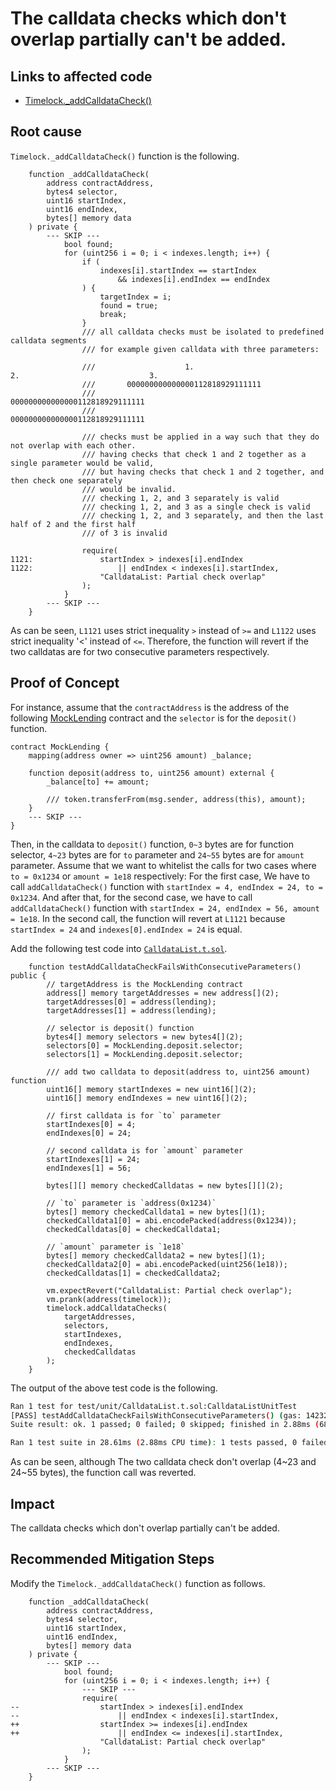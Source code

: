 # The calldata checks which don't overlap partially can't be added.

## Links to affected code
- [Timelock._addCalldataCheck()](https://github.com/code-423n4/2024-10-kleidi/blob/main/src/Timelock.sol#L1120-L1121)

## Root cause
`Timelock._addCalldataCheck()` function is the following.
```solidity
    function _addCalldataCheck(
        address contractAddress,
        bytes4 selector,
        uint16 startIndex,
        uint16 endIndex,
        bytes[] memory data
    ) private {
        --- SKIP ---
            bool found;
            for (uint256 i = 0; i < indexes.length; i++) {
                if (
                    indexes[i].startIndex == startIndex
                        && indexes[i].endIndex == endIndex
                ) {
                    targetIndex = i;
                    found = true;
                    break;
                }
                /// all calldata checks must be isolated to predefined calldata segments
                /// for example given calldata with three parameters:

                ///                    1.                              2.                             3.
                ///       000000000000000112818929111111
                ///                                     000000000000000112818929111111
                ///                                                                   000000000000000112818929111111

                /// checks must be applied in a way such that they do not overlap with each other.
                /// having checks that check 1 and 2 together as a single parameter would be valid,
                /// but having checks that check 1 and 2 together, and then check one separately
                /// would be invalid.
                /// checking 1, 2, and 3 separately is valid
                /// checking 1, 2, and 3 as a single check is valid
                /// checking 1, 2, and 3 separately, and then the last half of 2 and the first half
                /// of 3 is invalid

                require(
1121:               startIndex > indexes[i].endIndex
1122:                   || endIndex < indexes[i].startIndex,
                    "CalldataList: Partial check overlap"
                );
            }
        --- SKIP ---
    }
```
As can be seen, `L1121` uses strict inequality `>` instead of `>=` and `L1122` uses strict inequality '<' instead of `<=`. Therefore, the function will revert if the two calldatas are for two consecutive parameters respectively.

## Proof of Concept
For instance, assume that the `contractAddress` is the address of the following [MockLending](https://github.com/code-423n4/2024-10-kleidi/blob/main/test/mock/MockLending.sol) contract and the `selector` is for the `deposit()` function.
```solidity
contract MockLending {
    mapping(address owner => uint256 amount) _balance;

    function deposit(address to, uint256 amount) external {
        _balance[to] += amount;

        /// token.transferFrom(msg.sender, address(this), amount);
    }
    --- SKIP ---
}
```
Then, in the calldata to `deposit()` function, `0~3` bytes are for function selector, `4~23` bytes are for `to` parameter and `24~55` bytes are for `amount` parameter.
Assume that we want to whitelist the calls for two cases where `to = 0x1234` or `amount = 1e18` respectively: For the first case, We have to call `addCalldataCheck()` function with `startIndex = 4, endIndex = 24, to = 0x1234`. And after that, for the second case, we have to call `addCalldataCheck()` function with `startIndex = 24, endIndex = 56, amount = 1e18`. In the second call, the function will revert at `L1121` because `startIndex = 24` and `indexes[0].endIndex = 24` is equal. 

Add the following test code into [`CalldataList.t.sol`](https://github.com/code-423n4/2024-10-kleidi/blob/main/test/unit/CalldataList.t.sol).
```solidity
    function testAddCalldataCheckFailsWithConsecutiveParameters() public {
        // targetAddress is the MockLending contract
        address[] memory targetAddresses = new address[](2);
        targetAddresses[0] = address(lending);
        targetAddresses[1] = address(lending);

        // selector is deposit() function
        bytes4[] memory selectors = new bytes4[](2);
        selectors[0] = MockLending.deposit.selector;
        selectors[1] = MockLending.deposit.selector;

        /// add two calldata to deposit(address to, uint256 amount) function
        uint16[] memory startIndexes = new uint16[](2);
        uint16[] memory endIndexes = new uint16[](2);

        // first calldata is for `to` parameter
        startIndexes[0] = 4;
        endIndexes[0] = 24;

        // second calldata is for `amount` parameter 
        startIndexes[1] = 24;
        endIndexes[1] = 56;

        bytes[][] memory checkedCalldatas = new bytes[][](2);

        // `to` parameter is `address(0x1234)`
        bytes[] memory checkedCalldata1 = new bytes[](1);
        checkedCalldata1[0] = abi.encodePacked(address(0x1234));
        checkedCalldatas[0] = checkedCalldata1;

        // `amount` parameter is `1e18`
        bytes[] memory checkedCalldata2 = new bytes[](1);
        checkedCalldata2[0] = abi.encodePacked(uint256(1e18));
        checkedCalldatas[1] = checkedCalldata2;

        vm.expectRevert("CalldataList: Partial check overlap");
        vm.prank(address(timelock));
        timelock.addCalldataChecks(
            targetAddresses,
            selectors,
            startIndexes,
            endIndexes,
            checkedCalldatas
        );
    }
```
The output of the above test code is the following.
```bash
Ran 1 test for test/unit/CalldataList.t.sol:CalldataListUnitTest
[PASS] testAddCalldataCheckFailsWithConsecutiveParameters() (gas: 142328)
Suite result: ok. 1 passed; 0 failed; 0 skipped; finished in 2.88ms (685.20µs CPU time)

Ran 1 test suite in 28.61ms (2.88ms CPU time): 1 tests passed, 0 failed, 0 skipped (1 total tests)
```
As can be seen, although The two calldata check don't overlap (4~23 and 24~55 bytes), the function call was reverted.

## Impact
The calldata checks which don't overlap partially can't be added.

## Recommended Mitigation Steps
Modify the `Timelock._addCalldataCheck()` function as follows.
```solidity
    function _addCalldataCheck(
        address contractAddress,
        bytes4 selector,
        uint16 startIndex,
        uint16 endIndex,
        bytes[] memory data
    ) private {
        --- SKIP ---
            bool found;
            for (uint256 i = 0; i < indexes.length; i++) {
                --- SKIP ---
                require(
--                  startIndex > indexes[i].endIndex
--                      || endIndex < indexes[i].startIndex,
++                  startIndex >= indexes[i].endIndex
++                      || endIndex <= indexes[i].startIndex,
                    "CalldataList: Partial check overlap"
                );
            }
        --- SKIP ---
    }
```
